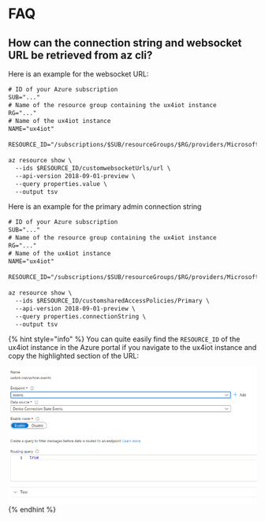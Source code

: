 # FAQ

## How can the connection string and websocket URL be retrieved from az cli?

Here is an example for the websocket URL:

```
# ID of your Azure subscription
SUB="..."
# Name of the resource group containing the ux4iot instance
RG="..."
# Name of the ux4iot instance
NAME="ux4iot"

RESOURCE_ID="/subscriptions/$SUB/resourceGroups/$RG/providers/Microsoft.Solutions/applications/$NAME"

az resource show \
  --ids $RESOURCE_ID/customwebsocketUrls/url \
  --api-version 2018-09-01-preview \
  --query properties.value \
  --output tsv
```

Here is an example for the primary admin connection string

```
# ID of your Azure subscription
SUB="..."
# Name of the resource group containing the ux4iot instance
RG="..."
# Name of the ux4iot instance
NAME="ux4iot"

RESOURCE_ID="/subscriptions/$SUB/resourceGroups/$RG/providers/Microsoft.Solutions/applications/$NAME"

az resource show \
  --ids $RESOURCE_ID/customsharedAccessPolicies/Primary \
  --api-version 2018-09-01-preview \
  --query properties.connectionString \
  --output tsv
```

{% hint style="info" %}
You can quite easily find the `RESOURCE_ID` of the ux4iot instance in the Azure portal if you navigate to the ux4iot instance and copy the highlighted section of the URL:

![](<../.gitbook/assets/image (19).png>)
{% endhint %}
